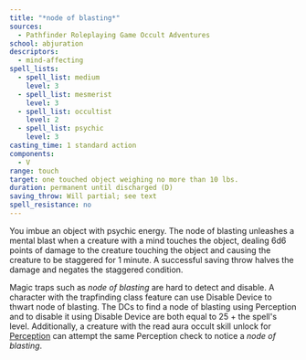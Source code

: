 ```yaml
---
title: "*node of blasting*"
sources:
  - Pathfinder Roleplaying Game Occult Adventures
school: abjuration
descriptors:
  - mind-affecting
spell_lists:
  - spell_list: medium
    level: 3
  - spell_list: mesmerist
    level: 3
  - spell_list: occultist
    level: 2
  - spell_list: psychic
    level: 3
casting_time: 1 standard action
components:
  - V
range: touch
target: one touched object weighing no more than 10 lbs.
duration: permanent until discharged (D)
saving_throw: Will partial; see text
spell_resistance: no
---
```


You imbue an object with psychic energy. The node of blasting unleashes a mental blast when a creature with a mind touches the object, dealing 6d6 points of damage to the creature touching the object and causing the creature to be staggered for 1 minute. A successful saving throw halves the damage and negates the staggered condition.

Magic traps such as *node of blasting* are hard to detect and disable. A character with the trapfinding class feature can use Disable Device to thwart node of blasting. The DCs to find a node of blasting using Perception and to disable it using Disable Device are both equal to 25 + the spell's level. Additionally, a creature with the read aura occult skill unlock for [Perception](/skills/perception/) can attempt the same Perception check to notice a *node of blasting*.
